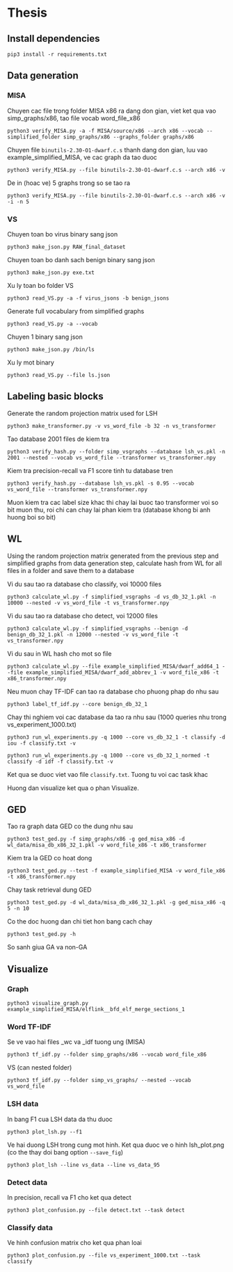 # Thesis

## Install dependencies

``` shell
pip3 install -r requirements.txt
```

## Data generation

### MISA
Chuyen cac file trong folder MISA x86 ra dang don gian, viet ket qua vao simp_graphs/x86, tao file vocab word_file_x86
``` shell
python3 verify_MISA.py -a -f MISA/source/x86 --arch x86 --vocab --simplified_folder simp_graphs/x86 --graphs_folder graphs/x86
```

Chuyen file `binutils-2.30-O1-dwarf.c.s` thanh dang don gian, luu vao example_simplified_MISA, ve cac graph da tao duoc
``` shell
python3 verify_MISA.py --file binutils-2.30-O1-dwarf.c.s --arch x86 -v
```
De in (hoac ve) 5 graphs trong so se tao ra
``` shell
python3 verify_MISA.py --file binutils-2.30-O1-dwarf.c.s --arch x86 -v -i -n 5
```


### VS

Chuyen toan bo virus binary sang json

``` shell
python3 make_json.py RAW_final_dataset
```
Chuyen toan bo danh sach benign binary sang json

``` shell
python3 make_json.py exe.txt
```

Xu ly toan bo folder VS
``` shell
python3 read_VS.py -a -f virus_jsons -b benign_jsons
```
Generate full vocabulary from simplified graphs

``` shell
python3 read_VS.py -a --vocab
```

Chuyen 1 binary sang json

``` shell
python3 make_json.py /bin/ls
```
Xu ly mot binary

``` shell
python3 read_VS.py --file ls.json
```

## Labeling basic blocks

Generate the random projection matrix used for LSH

``` shell
python3 make_transformer.py -v vs_word_file -b 32 -n vs_transformer
```
Tao database 2001 files de kiem tra

``` shell
python3 verify_hash.py --folder simp_vsgraphs --database lsh_vs.pkl -n 2001 --nested --vocab vs_word_file --transformer vs_transformer.npy
```

Kiem tra precision-recall va F1 score tinh tu database tren

``` shell
python3 verify_hash.py --database lsh_vs.pkl -s 0.95 --vocab vs_word_file --transformer vs_transformer.npy
```
Muon kiem tra cac label size khac thi chay lai buoc tao transformer voi so bit muon thu, roi chi can chay lai phan kiem tra (database khong bi anh huong boi so bit)

## WL

Using the random projection matrix generated from the previous step and simplified graphs from data generation step, calculate hash from WL for all files in a folder and save them to a database

Vi du sau tao ra database cho classify, voi 10000 files
``` shell
python3 calculate_wl.py -f simplified_vsgraphs -d vs_db_32_1.pkl -n 10000 --nested -v vs_word_file -t vs_transformer.npy

```

Vi du sau tao ra database cho detect, voi 12000 files
``` shell
python3 calculate_wl.py -f simplified_vsgraphs --benign -d benign_db_32_1.pkl -n 12000 --nested -v vs_word_file -t vs_transformer.npy

```

Vi du sau in WL hash cho mot so file

``` shell
python3 calculate_wl.py --file example_simplified_MISA/dwarf_add64_1 --file example_simplified_MISA/dwarf_add_abbrev_1 -v word_file_x86 -t x86_transformer.npy
```

Neu muon chay TF-IDF can tao ra database cho phuong phap do nhu sau

``` shell
python3 label_tf_idf.py --core benign_db_32_1
```

Chay thi nghiem voi cac database da tao ra nhu sau (1000 queries nhu trong vs_experiment_1000.txt)

``` shell
python3 run_wl_experiments.py -q 1000 --core vs_db_32_1 -t classify -d iou -f classify.txt -v

```
``` shell
python3 run_wl_experiments.py -q 1000 --core vs_db_32_1_normed -t classify -d idf -f classify.txt -v

```
Ket qua se duoc viet vao file `classify.txt`. Tuong tu voi cac task khac

Huong dan visualize ket qua o phan Visualize.

## GED

Tao ra graph data GED co the dung nhu sau

``` shell
python3 test_ged.py -f simp_graphs/x86 -g ged_misa_x86 -d wl_data/misa_db_x86_32_1.pkl -v word_file_x86 -t x86_transformer
```
Kiem tra la GED co hoat dong

``` shell
python3 test_ged.py --test -f example_simplified_MISA -v word_file_x86 -t x86_transformer.npy

```

Chay task retrieval dung GED

``` shell
python3 test_ged.py -d wl_data/misa_db_x86_32_1.pkl -g ged_misa_x86 -q 5 -n 10
```

Co the doc huong dan chi tiet hon bang cach chay

``` shell
python3 test_ged.py -h
```

So sanh giua GA va non-GA


## Visualize
### Graph

``` shell
python3 visualize_graph.py example_simplified_MISA/elflink__bfd_elf_merge_sections_1
```

### Word TF-IDF

Se ve vao hai files _wc va _idf tuong ung (MISA)

``` shell
python3 tf_idf.py --folder simp_graphs/x86 --vocab word_file_x86

```

VS (can nested folder)

``` shell
python3 tf_idf.py --folder simp_vs_graphs/ --nested --vocab vs_word_file
```

### LSH data
In bang F1 cua LSH data da thu duoc

``` shell
python3 plot_lsh.py --f1
```

Ve hai duong LSH trong cung mot hinh. Ket qua duoc ve o hinh lsh_plot.png (co the thay doi bang option `--save_fig`)

``` shell
python3 plot_lsh --line vs_data --line vs_data_95
```


### Detect data

In precision, recall va F1 cho ket qua detect
``` shell
python3 plot_confusion.py --file detect.txt --task detect
```

### Classify data

Ve hinh confusion matrix cho ket qua phan loai

``` shell
python3 plot_confusion.py --file vs_experiment_1000.txt --task classify
```
